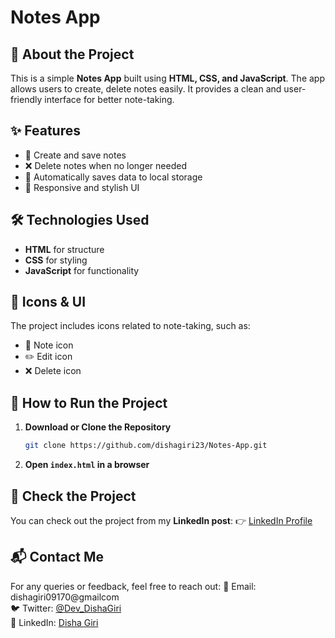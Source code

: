 # Notes App

## 📌 About the Project
This is a simple **Notes App** built using **HTML, CSS, and JavaScript**. The app allows users to create, delete notes easily. It provides a clean and user-friendly interface for better note-taking.

## ✨ Features
- 📝 Create and save notes
- ❌ Delete notes when no longer needed
- 💾 Automatically saves data to local storage
- 🎨 Responsive and stylish UI

## 🛠️ Technologies Used
- **HTML** for structure
- **CSS** for styling
- **JavaScript** for functionality

## 📸 Icons & UI
The project includes icons related to note-taking, such as:
- 📝 Note icon
- ✏️ Edit icon
- ❌ Delete icon


## 🚀 How to Run the Project
1. **Download or Clone the Repository**
   ```bash
   git clone https://github.com/dishagiri23/Notes-App.git
   ```
2. **Open `index.html` in a browser**

## 🔗 Check the Project
You can check out the project from my **LinkedIn post**:
👉 [LinkedIn Profile](https://www.linkedin.com/in/your-profile)

## 📬 Contact Me
For any queries or feedback, feel free to reach out:
📧 Email: dishagiri09170@gmailcom  
🐦 Twitter: [@Dev_DishaGiri](https://x.com/Dev_DishaGiri)  
💼 LinkedIn: [Disha Giri](https://www.linkedin.com/in/disha-giri-414a72314/)

